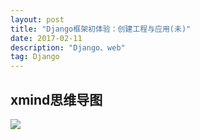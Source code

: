 ```yaml
---
layout: post
title: "Django框架初体验：创建工程与应用(未)"
date: 2017-02-11 
description: "Django、web"
tag: Django
---  
```


## xmind思维导图

 ![](https://raw.githubusercontent.com/pangkanghua/pangkanghua.github.io/master/images/posts/Django/image01.png)
